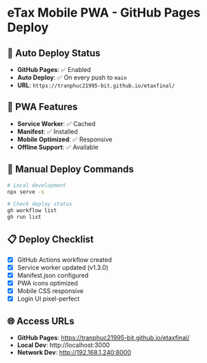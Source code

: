 # eTax Mobile PWA - GitHub Pages Deploy

## 🚀 Auto Deploy Status
- **GitHub Pages**: ✅ Enabled
- **Auto Deploy**: ✅ On every push to `main`
- **URL**: `https://tranphuc21995-bit.github.io/etaxfinal/`

## 📱 PWA Features
- **Service Worker**: ✅ Cached
- **Manifest**: ✅ Installed
- **Mobile Optimized**: ✅ Responsive
- **Offline Support**: ✅ Available

## 🔧 Manual Deploy Commands
```bash
# Local development
npx serve -s

# Check deploy status
gh workflow list
gh run list
```

## 📋 Deploy Checklist
- [x] GitHub Actions workflow created
- [x] Service worker updated (v1.3.0)
- [x] Manifest.json configured
- [x] PWA icons optimized
- [x] Mobile CSS responsive
- [x] Login UI pixel-perfect

## 🌐 Access URLs
- **GitHub Pages**: https://tranphuc21995-bit.github.io/etaxfinal/
- **Local Dev**: http://localhost:3000
- **Network Dev**: http://192.168.1.240:8000
